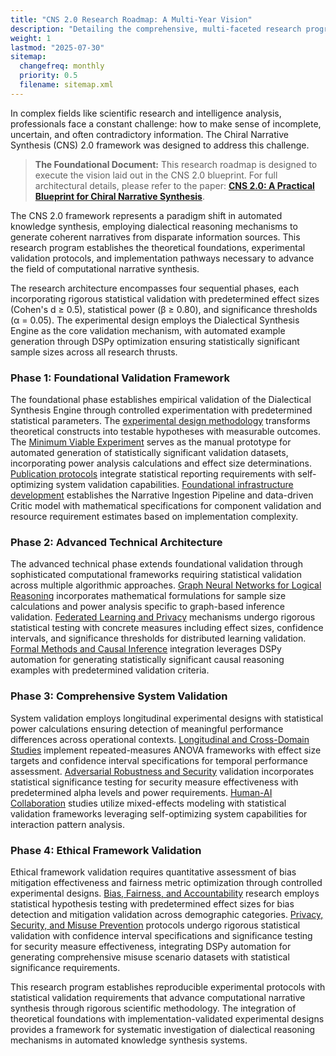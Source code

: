 ```yaml
---
title: "CNS 2.0 Research Roadmap: A Multi-Year Vision"
description: "Detailing the comprehensive, multi-faceted research program to develop, validate, and responsibly deploy the Chiral Narrative Synthesis framework."
weight: 1
lastmod: "2025-07-30"
sitemap:
  changefreq: monthly
  priority: 0.5
  filename: sitemap.xml
---
```


In complex fields like scientific research and intelligence analysis, professionals face a constant challenge: how to make sense of incomplete, uncertain, and often contradictory information. The Chiral Narrative Synthesis (CNS) 2.0 framework was designed to address this challenge.

> **The Foundational Document:** This research roadmap is designed to execute the vision laid out in the CNS 2.0 blueprint. For full architectural details, please refer to the paper: **[CNS 2.0: A Practical Blueprint for Chiral Narrative Synthesis](/papers/ResearchProposal-ChiralNarrativeSynthesis_20250617.pdf)**.

The CNS 2.0 framework represents a paradigm shift in automated knowledge synthesis, employing dialectical reasoning mechanisms to generate coherent narratives from disparate information sources. This research program establishes the theoretical foundations, experimental validation protocols, and implementation pathways necessary to advance the field of computational narrative synthesis.

The research architecture encompasses four sequential phases, each incorporating rigorous statistical validation with predetermined effect sizes (Cohen's d ≥ 0.5), statistical power (β ≥ 0.80), and significance thresholds (α = 0.05). The experimental design employs the Dialectical Synthesis Engine as the core validation mechanism, with automated example generation through DSPy optimization ensuring statistically significant sample sizes across all research thrusts.

### Phase 1: Foundational Validation Framework

The foundational phase establishes empirical validation of the Dialectical Synthesis Engine through controlled experimentation with predetermined statistical parameters. The [experimental design methodology](/guides/cns-2.0-research-roadmap/chapter-1-vision-vs-experiment/) transforms theoretical constructs into testable hypotheses with measurable outcomes. The [Minimum Viable Experiment](/guides/cns-2.0-research-roadmap/chapter-2-minimum-viable-experiment/) serves as the manual prototype for automated generation of statistically significant validation datasets, incorporating power analysis calculations and effect size determinations. [Publication protocols](/guides/cns-2.0-research-roadmap/chapter-3-anatomy-of-a-paper/) integrate statistical reporting requirements with self-optimizing system validation capabilities. [Foundational infrastructure development](/guides/cns-2.0-research-roadmap/chapter-4-foundational-work/) establishes the Narrative Ingestion Pipeline and data-driven Critic model with mathematical specifications for component validation and resource requirement estimates based on implementation complexity.

### Phase 2: Advanced Technical Architecture

The advanced technical phase extends foundational validation through sophisticated computational frameworks requiring statistical validation across multiple algorithmic approaches. [Graph Neural Networks for Logical Reasoning](/guides/cns-2.0-research-roadmap/technical-research/1-gnn-for-logical-reasoning/) incorporates mathematical formulations for sample size calculations and power analysis specific to graph-based inference validation. [Federated Learning and Privacy](/guides/cns-2.0-research-roadmap/technical-research/2-federated-learning-and-privacy/) mechanisms undergo rigorous statistical testing with concrete measures including effect sizes, confidence intervals, and significance thresholds for distributed learning validation. [Formal Methods and Causal Inference](/guides/cns-2.0-research-roadmap/technical-research/3-formal-methods-and-causal-inference/) integration leverages DSPy automation for generating statistically significant causal reasoning examples with predetermined validation criteria.

### Phase 3: Comprehensive System Validation

System validation employs longitudinal experimental designs with statistical power calculations ensuring detection of meaningful performance differences across operational contexts. [Longitudinal and Cross-Domain Studies](/guides/cns-2.0-research-roadmap/evaluation-and-validation/1-longitudinal-and-cross-domain-studies/) implement repeated-measures ANOVA frameworks with effect size targets and confidence interval specifications for temporal performance assessment. [Adversarial Robustness and Security](/guides/cns-2.0-research-roadmap/evaluation-and-validation/2-adversarial-robustness-and-security/) validation incorporates statistical significance testing for security measure effectiveness with predetermined alpha levels and power requirements. [Human-AI Collaboration](/guides/cns-2.0-research-roadmap/evaluation-and-validation/3-human-ai-collaboration/) studies utilize mixed-effects modeling with statistical validation frameworks leveraging self-optimizing system capabilities for interaction pattern analysis.

### Phase 4: Ethical Framework Validation

Ethical framework validation requires quantitative assessment of bias mitigation effectiveness and fairness metric optimization through controlled experimental designs. [Bias, Fairness, and Accountability](/guides/cns-2.0-research-roadmap/ethical-legal-and-societal/1-bias-fairness-and-accountability/) research employs statistical hypothesis testing with predetermined effect sizes for bias detection and mitigation validation across demographic categories. [Privacy, Security, and Misuse Prevention](/guides/cns-2.0-research-roadmap/ethical-legal-and-societal/2-privacy-security-and-misuse-prevention/) protocols undergo rigorous statistical validation with confidence interval specifications and significance testing for security measure effectiveness, integrating DSPy automation for generating comprehensive misuse scenario datasets with statistical significance requirements.

This research program establishes reproducible experimental protocols with statistical validation requirements that advance computational narrative synthesis through rigorous scientific methodology. The integration of theoretical foundations with implementation-validated experimental designs provides a framework for systematic investigation of dialectical reasoning mechanisms in automated knowledge synthesis systems.
